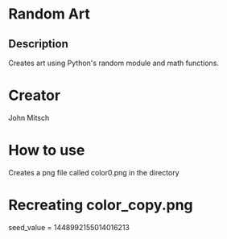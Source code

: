 # Random Art

## Description

Creates art using Python's random module and math functions.

# Creator

John Mitsch

# How to use

Creates a png file called color0.png in the directory

# Recreating color_copy.png

seed_value = 1448992155014016213
